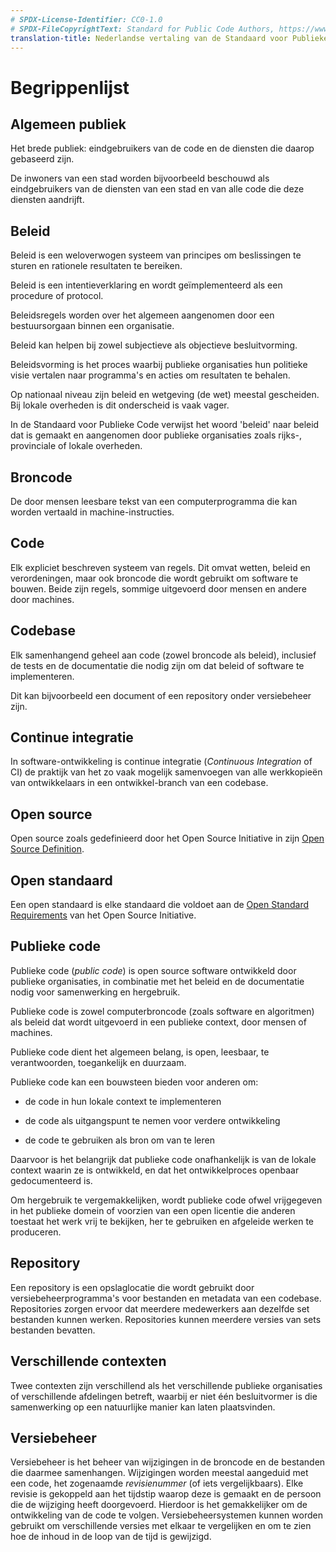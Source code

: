 ```yaml
---
# SPDX-License-Identifier: CC0-1.0
# SPDX-FileCopyrightText: Standard for Public Code Authors, https://www.standardforpubliccode.org/AUTHORS.html
translation-title: Nederlandse vertaling van de Standaard voor Publieke Code
---
```


# Begrippenlijst

## Algemeen publiek

Het brede publiek: eindgebruikers van de code en de diensten die daarop gebaseerd zijn.

De inwoners van een stad worden bijvoorbeeld beschouwd als eindgebruikers van de diensten van een stad en van alle code die deze diensten aandrijft.

## Beleid

Beleid is een weloverwogen systeem van principes om beslissingen te sturen en rationele resultaten te bereiken.

Beleid is een intentieverklaring en wordt geïmplementeerd als een procedure of protocol.

Beleidsregels worden over het algemeen aangenomen door een bestuursorgaan binnen een organisatie.

Beleid kan helpen bij zowel subjectieve als objectieve besluitvorming.

Beleidsvorming is het proces waarbij publieke organisaties hun politieke visie vertalen naar programma's en acties om resultaten te behalen.

Op nationaal niveau zijn beleid en wetgeving (de wet) meestal gescheiden. Bij lokale overheden is dit onderscheid is vaak vager.

In de Standaard voor Publieke Code verwijst het woord 'beleid' naar beleid dat is gemaakt en aangenomen door publieke organisaties zoals rijks-, provinciale of lokale overheden.

## Broncode

De door mensen leesbare tekst van een computerprogramma die kan worden vertaald in machine-instructies.

## Code

Elk expliciet beschreven systeem van regels. Dit omvat wetten, beleid en verordeningen, maar ook broncode die wordt gebruikt om software te bouwen. Beide zijn regels, sommige uitgevoerd door mensen en andere door machines.

## Codebase

Elk samenhangend geheel aan code (zowel broncode als beleid), inclusief de tests en de documentatie die nodig zijn om dat beleid of software te implementeren.

Dit kan bijvoorbeeld een document of een repository onder versiebeheer zijn.

## Continue integratie

In software-ontwikkeling is continue integratie (*Continuous Integration* of CI) de praktijk van het zo vaak mogelijk samenvoegen van alle werkkopieën van ontwikkelaars in een ontwikkel-branch van een codebase.

## Open source

Open source zoals gedefinieerd door het Open Source Initiative in zijn [Open Source Definition](https://opensource.org/definition-annotated).

## Open standaard

Een open standaard is elke standaard die voldoet aan de [Open Standard Requirements](https://opensource.org/osr) van het Open Source Initiative.

## Publieke code

Publieke code (*public code*) is open source software ontwikkeld door publieke organisaties, in combinatie met het beleid en de documentatie nodig voor samenwerking en hergebruik.

Publieke code is zowel computerbroncode (zoals software en algoritmen) als beleid dat wordt uitgevoerd in een publieke context, door mensen of machines.

Publieke code dient het algemeen belang, is open, leesbaar, te verantwoorden, toegankelijk en duurzaam.

Publieke code kan een bouwsteen bieden voor anderen om:

- de code in hun lokale context te implementeren

- de code als uitgangspunt te nemen voor verdere ontwikkeling

- de code te gebruiken als bron om van te leren

Daarvoor is het belangrijk dat publieke code onafhankelijk is van de lokale context waarin ze is ontwikkeld, en dat het ontwikkelproces openbaar gedocumenteerd is.

Om hergebruik te vergemakkelijken, wordt publieke code ofwel vrijgegeven in het publieke domein of voorzien van een open licentie die anderen toestaat het werk vrij te bekijken, her te gebruiken en afgeleide werken te produceren.

## Repository

Een repository is een opslaglocatie die wordt gebruikt door versiebeheerprogramma's voor bestanden en metadata van een codebase. Repositories zorgen ervoor dat meerdere medewerkers aan dezelfde set bestanden kunnen werken. Repositories kunnen meerdere versies van sets bestanden bevatten.

## Verschillende contexten

Twee contexten zijn verschillend als het verschillende publieke organisaties of verschillende afdelingen betreft, waarbij er niet één besluitvormer is die samenwerking op een natuurlijke manier kan laten plaatsvinden.

## Versiebeheer

Versiebeheer is het beheer van wijzigingen in de broncode en de bestanden die daarmee samenhangen. Wijzigingen worden meestal aangeduid met een code, het zogenaamde *revisienummer* (of iets vergelijkbaars). Elke revisie is gekoppeld aan het tijdstip waarop deze is gemaakt en de persoon die de wijziging heeft doorgevoerd. Hierdoor is het gemakkelijker om de ontwikkeling van de code te volgen. Versiebeheersystemen kunnen worden gebruikt om verschillende versies met elkaar te vergelijken en om te zien hoe de inhoud in de loop van de tijd is gewijzigd.
